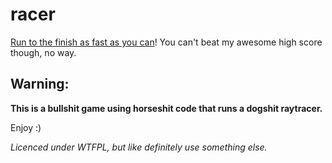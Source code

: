 racer
=====

[Run to the finish as fast as you can](http://rileyjshaw.com/racer)! You can't beat my awesome high score though, no way.

## Warning:
**This is a bullshit game using horseshit code that runs a dogshit raytracer.**

Enjoy :)

*Licenced under WTFPL, but like definitely use something else.*
